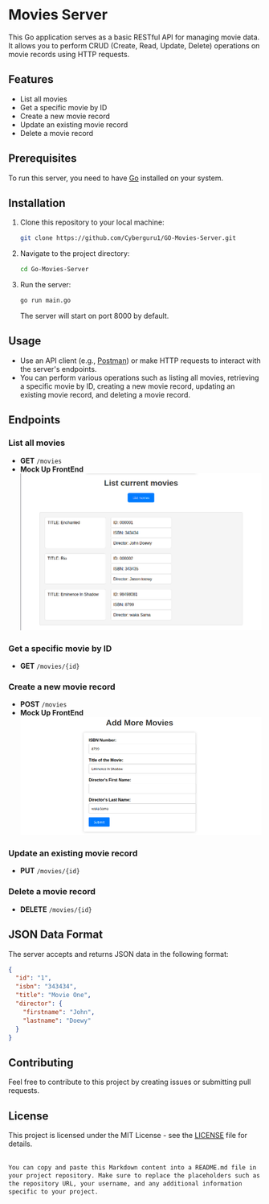 # Movies Server

This Go application serves as a basic RESTful API for managing movie data. It allows you to perform CRUD (Create, Read, Update, Delete) operations on movie records using HTTP requests.

## Features

- List all movies
- Get a specific movie by ID
- Create a new movie record
- Update an existing movie record
- Delete a movie record

## Prerequisites

To run this server, you need to have [Go](https://golang.org/doc/install) installed on your system.

## Installation

1. Clone this repository to your local machine:

   ```bash
   git clone https://github.com/Cyberguru1/GO-Movies-Server.git
   ```
2. Navigate to the project directory:

   ```bash
   cd Go-Movies-Server
   ```
3. Run the server:

   ```bash
   go run main.go
   ```

   The server will start on port 8000 by default.

## Usage

- Use an API client (e.g., [Postman](https://www.postman.com/)) or make HTTP requests to interact with the server's endpoints.
- You can perform various operations such as listing all movies, retrieving a specific movie by ID, creating a new movie record, updating an existing movie record, and deleting a movie record.

## Endpoints

### List all movies

- **GET** `/movies`
- **Mock Up FrontEnd**![1696507010258.png](./1696507010258.png)

### Get a specific movie by ID

- **GET** `/movies/{id}`

### Create a new movie record

- **POST** `/movies`
- **Mock Up FrontEnd**![1696507079035.png](./1696507079035.png)

### Update an existing movie record

- **PUT** `/movies/{id}`

### Delete a movie record

- **DELETE** `/movies/{id}`

## JSON Data Format

The server accepts and returns JSON data in the following format:

```json
{
  "id": "1",
  "isbn": "343434",
  "title": "Movie One",
  "director": {
    "firstname": "John",
    "lastname": "Doewy"
  }
}
```

## Contributing

Feel free to contribute to this project by creating issues or submitting pull requests.

## License

This project is licensed under the MIT License - see the [LICENSE](LICENSE) file for details.

```

You can copy and paste this Markdown content into a README.md file in your project repository. Make sure to replace the placeholders such as the repository URL, your username, and any additional information specific to your project.
```
